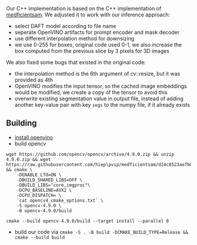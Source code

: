 Our C++ implementation is based on the C++ implementation of [medficientsam](https://github.com/hieplpvip/medficientsam/tree/59504938bb37ab7e2832ede358051976e740efe5/cpp).
We adjusted it to work with our inference approach:
+ select DAFT model according to file name
+ seperate OpenVINO artifacts for prompt encoder and mask decoder
+ use different interpolation method for downsizing
+ we use 0-255 for boxes, original code used 0-1, we also increase the box computed from the previous slice by 3 pixels for 3D images

We also fixed some bugs that existed in the original code:
+ the interpolation method is the 6th argument of cv::resize, but it was provided as 4th
+ OpenVINO modifies the input tensor, so the cached image embeddings would be modified, we create a copy of the tensor to avoid this
+ overwrite existing segmentation value in output file, instead of adding another key-value pair with key `segs` to the numpy file, if it already exists

## Building

+ [install openvino](https://docs.openvino.ai/2024/get-started/install-openvino.html?PACKAGE=OPENVINO_BASE&VERSION=v_2024_3_0&OP_SYSTEM=LINUX&DISTRIBUTION=APT)
+ build opencv
```
wget https://github.com/opencv/opencv/archive/4.9.0.zip && unzip 4.9.0.zip && wget https://raw.githubusercontent.com/hieplpvip/medficientsam/d24c8523ae7b0c32c6befa1547a8e3aecb265b23/cpp/opencv4_cmake_options.txt && cmake \
    -DENABLE_LTO=ON \
    -DBUILD_SHARED_LIBS=OFF \
    -DBUILD_LIBS="core,imgproc"\
    -DCPU_BASELINE=AVX2 \
    -DCPU_DISPATCH= \
    `cat opencv4_cmake_options.txt` \
    -S opencv-4.9.0 \
    -B opencv-4.9.0/build

cmake --build opencv-4.9.0/build --target install --parallel 8
```
+ build our code via `cmake -S . -B build -DCMAKE_BUILD_TYPE=Release && cmake --build build`
